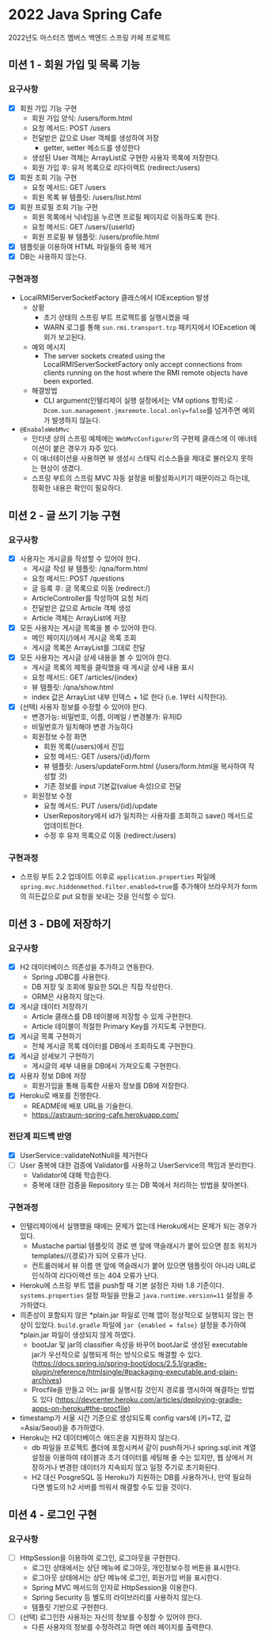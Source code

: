 # 2022 Java Spring Cafe

2022년도 마스터즈 멤버스 백엔드 스프링 카페 프로젝트

## 미션 1 - 회원 가입 및 목록 기능

### 요구사항

- [x] 회원 가입 기능 구현
  - 회원 가입 양식: /users/form.html
  - 요청 메서드: POST /users
  - 전달받은 값으로 User 객체를 생성하여 저장
    - getter, setter 메소드를 생성한다
  - 생성된 User 객체는 ArrayList로 구현한 사용자 목록에 저장한다.
  - 회원 가입 후: 유저 목록으로 리다이렉트 (redirect:/users)
- [x] 회원 조회 기능 구현
  - 요청 메서드: GET /users
  - 회원 목록 뷰 템플릿: /users/list.html
- [x] 회원 프로필 조회 기능 구현
  - 회원 목록에서 닉네임을 누르면 프로필 페이지로 이동하도록 한다. 
  - 요청 메서드: GET /users/{userId}
  - 회원 프로필 뷰 템플릿: /users/profile.html
- [x] 템플릿을 이용하여 HTML 파일들의 중복 제거
- [x] DB는 사용하지 않는다.

### 구현과정 

- LocalRMIServerSocketFactory 클래스에서 IOException 발생
  - 상황
    - 초기 상태의 스프링 부트 프로젝트를 실행시켰을 때
    - WARN 로그를 통해 `sun.rmi.transport.tcp` 패키지에서 IOExcetion 예외가 보고된다.
  - 예외 메시지 
    - The server sockets created using the LocalRMIServerSocketFactory only accept connections from clients running on the host where the RMI remote objects have been exported.
  - 해결방법
    - CLI argument(인텔리제이 실행 설정에서는 VM options 항목)로 `-Dcom.sun.management.jmxremote.local.only=false`를 넘겨주면 예외가 발생하지 않늗다.
- `@EnabaleWebMvc`
  - 인터넷 상의 스프링 예제에는 `WebMvcConfigurer`의 구현체 클래스에 이 애너테이션이 붙은 경우가 자주 있다. 
  - 이 애너테이션을 사용하면 뷰 생성시 스태틱 리소스들을 제대로 불러오지 못하는 현상이 생겼다. 
  - 스프링 부트의 스프링 MVC 자동 설정을 비활성화시키기 때문이라고 하는데, 정확한 내용은 확인이 필요하다.

## 미션 2 - 글 쓰기 기능 구현

### 요구사항

- [x] 사용자는 게시글을 작성할 수 있어야 한다.
  - 게시글 작성 뷰 템플릿: /qna/form.html
  - 요청 메서드: POST /questions
  - 글 등록 후: 글 목록으로 이동 (redirect:/)
  - ArticleController를 작성하여 요청 처리
  - 전달받은 값으로 Article 객체 생성
  - Article 객체는 ArrayList에 저장
- [x] 모든 사용자는 게시글 목록을 볼 수 있어야 한다.
  - 메인 페이지(/)에서 게시글 목록 조회
  - 게시글 목록은 ArrayList를 그대로 전달
- [x] 모든 사용자는 게시글 상세 내용을 볼 수 있어야 한다.
  - 게시글 목록의 제목을 클릭했을 때 게시글 상세 내용 표시
  - 요청 메서드: GET /articles/{index}
  - 뷰 템플릿: /qna/show.html
  - index 값은 ArrayList 내부 인덱스 + 1로 한다 (i.e. 1부터 시작한다).
- [x] (선택) 사용자 정보를 수정할 수 있어야 한다.
  - 변경가능: 비밀번호, 이름, 이메일 / 변경불가: 유저ID
  - 비밀번호가 일치해야 변경 가능하다
  - 회원정보 수정 화면
    - 회원 목록(/users)에서 진입
    - 요청 메서드: GET /users/{id}/form
    - 뷰 템플릿: /users/updateForm.html (/users/form.html을 복사하여 작성할 것)
    - 기존 정보를 input 기본값(value 속성)으로 전달
  - 회원정보 수정
    - 요청 메서드: PUT /users/{id}/update
    - UserRepository에서 id가 일치하는 사용자를 조회하고 save() 메서드로 업데이트한다.
    - 수정 후 유저 목록으로 이동 (redirect:/users)

### 구현과정 

- 스프링 부트 2.2 업데이트 이후로 `application.properties` 파일에 `spring.mvc.hiddenmethod.filter.enabled=true`를 추가해야 브라우저가 form의 히든값으로 put 요청을 보내는 것을 인식할 수 있다. 

## 미션 3 - DB에 저장하기

### 요구사항

- [x] H2 데이터베이스 의존성을 추가하고 연동한다.
  - Spring JDBC를 사용한다.
  - DB 저장 및 조회에 필요한 SQL은 직접 작성한다.
  - ORM은 사용하지 않는다.
- [x] 게시글 데이터 저장하기
  - Article 클래스를 DB 테이블에 저장할 수 있게 구현한다.
  - Article 테이블이 적절한 Primary Key를 가지도록 구현한다.
- [x] 게시글 목록 구현하기
  - 전체 게시글 목록 데이터를 DB에서 조회하도록 구현한다.
- [x] 게시글 상세보기 구현하기
  - 게시글의 세부 내용을 DB에서 가져오도록 구현한다.
- [x] 사용자 정보 DB에 저장
  - 회원가입을 통해 등록한 사용자 정보를 DB에 저장한다.
- [x] Heroku로 배포를 진행한다. 
  - README에 배포 URL을 기술한다.
  - https://astraum-spring-cafe.herokuapp.com/

### 전단계 피드백 반영

- [x] UserService::validateNotNull을 제거한다
- [ ] User 중복에 대한 검증에 Validator를 사용하고 UserService의 책임과 분리한다.
  - Validator에 대해 학습한다. 
  - 중복에 대한 검증을 Repository 또는 DB 쪽에서 처리하는 방법을 찾아본다. 

### 구현과정

- 인텔리제이에서 실행했을 때에는 문제가 없는데 Heroku에서는 문제가 되는 경우가 있다.
  - Mustache partial 템플릿의 경로 맨 앞에 역슬래시가 붙어 있으면 참조 위치가 templates//{경로}가 되어 오류가 난다. 
  - 컨트롤러에서 뷰 이름 맨 앞에 역슬래시가 붙어 있으면 템플릿이 아니라 URL로 인식하여 리다이렉션 또는 404 오류가 난다.
- Heroku에 스프링 부트 앱을 push할 때 기본 설정은 자바 1.8 기준이다. `systems.properties` 설정 파일을 만들고 `java.runtime.version=11` 설정을 추가하였다. 
- 의존성이 포함되지 않은 *plain.jar 파일로 인해 앱이 정상적으로 실행되지 않는 현상이 있었다. `build.gradle` 파일에 `jar {enabled = false}` 설정을 추가하여 *plain.jar 파일이 생성되지 않게 하였다.
  - bootJar 및 jar의 classifier 속성을 바꾸어 bootJar로 생성된 executable jar가 우선적으로 실행되게 하는 방식으로도 해결할 수 있다. (https://docs.spring.io/spring-boot/docs/2.5.1/gradle-plugin/reference/htmlsingle/#packaging-executable.and-plain-archives) 
  - Procfile을 만들고 어느 jar를 실행시킬 것인지 경로를 명시하여 해결하는 방법도 있다 (https://devcenter.heroku.com/articles/deploying-gradle-apps-on-heroku#the-procfile)
- timestamp가 서울 시간 기준으로 생성되도록 config vars에 (키=TZ, 값=Asia/Seoul)을 추가하였다.
- Heroku는 H2 데이터베이스 애드온을 지원하지 않는다. 
  - db 파일을 프로젝트 폴더에 포함시켜서 같이 push하거나 spring.sql.init 계열 설정을 이용하여 테이블과 초기 데이터를 세팅해 줄 수는 있지만, 웹 상에서 저장하거나 변경한 데이터가 지속되지 않고 일정 주기로 초기화된다.
  - H2 대신 PosgreSQL 등 Heroku가 지원하는 DB를 사용하거나, 만약 필요하다면 별도의 h2 서버를 띄워서 해결할 수도 있을 것이다.

## 미션 4 - 로그인 구현

### 요구사항

- [ ] HttpSession을 이용하여 로그인, 로그아웃을 구현한다. 
  - 로그인 상태에서는 상단 메뉴에 로그아웃, 개인정보수정 버튼을 표시한다. 
  - 로그아웃 상태에서는 상단 메뉴에 로그인, 회원가입 버을 표시한다. 
  - Spring MVC 메서드의 인자로 HttpSession을 이용한다.
  - Spring Security 등 별도의 라이브러리를 사용하지 않는다. 
  - 템플릿 기반으로 구현한다. 
- [ ] (선택) 로그인한 사용자는 자신의 정보를 수정할 수 있어야 한다. 
  - 다른 사용자의 정보를 수정하려고 하면 에러 페이지를 출력한다. 

